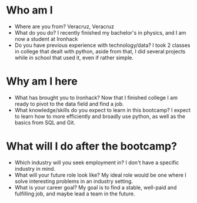 
# Who am I

* Where are you from?
Veracruz, Veracruz
* What do you do?
I recently finished my bachelor's in physics, and I am now a student at Ironhack
* Do you have previous experience with technology/data?
I took 2 classes in college that dealt with python, aside from that, I did several projects while in school that used it, even if rather simple.

# Why am I here

* What has brought you to Ironhack?
Now that I finished college I am ready to pivot to the data field and find a job.
* What knowledge/skills do you expect to learn in this bootcamp?
I expect to learn how to more efficiently and broadly use python, as well as the basics from SQL and Git.

# What will I do after the bootcamp?

* Which industry will you seek employment in?
I don't have a specific industry in mind.
* What will your future role look like?
My ideal role would be one where I solve interesting problems in an industry setting.
* What is your career goal?
My goal is to find a stable, well-paid and fulfilling job, and maybe lead a team in the future.
